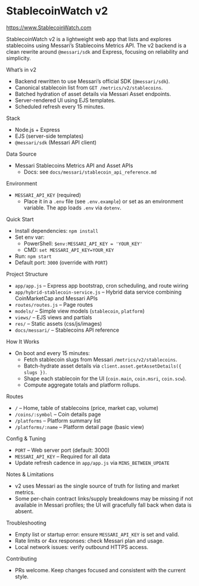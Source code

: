 # StablecoinWatch v2
https://www.StablecoinWatch.com

StablecoinWatch v2 is a lightweight web app that lists and explores stablecoins using Messari’s Stablecoins Metrics API. The v2 backend is a clean rewrite around `@messari/sdk` and Express, focusing on reliability and simplicity.

What’s in v2
- Backend rewritten to use Messari’s official SDK (`@messari/sdk`).
- Canonical stablecoin list from `GET /metrics/v2/stablecoins`.
- Batched hydration of asset details via Messari Asset endpoints.
- Server-rendered UI using EJS templates.
- Scheduled refresh every 15 minutes.

Stack
- Node.js + Express
- EJS (server-side templates)
- `@messari/sdk` (Messari API client)

Data Source
- Messari Stablecoins Metrics API and Asset APIs
  - Docs: see `docs/messari/stablecoin_api_reference.md`

Environment
- `MESSARI_API_KEY` (required)
  - Place it in a `.env` file (see `.env.example`) or set as an environment variable. The app loads `.env` via `dotenv`.

Quick Start
- Install dependencies: `npm install`
- Set env var:
  - PowerShell: `$env:MESSARI_API_KEY = 'YOUR_KEY'`
  - CMD: `set MESSARI_API_KEY=YOUR_KEY`
- Run: `npm start`
- Default port: `3000` (override with `PORT`)

Project Structure
- `app/app.js` – Express app bootstrap, cron scheduling, and route wiring
- `app/hybrid-stablecoin-service.js` – Hybrid data service combining CoinMarketCap and Messari APIs
- `routes/routes.js` – Page routes
- `models/` – Simple view models (`stablecoin`, `platform`)
- `views/` – EJS views and partials
- `res/` – Static assets (css/js/images)
- `docs/messari/` – Stablecoins API reference

How It Works
- On boot and every 15 minutes:
  - Fetch stablecoin slugs from Messari `/metrics/v2/stablecoins`.
  - Batch-hydrate asset details via `client.asset.getAssetDetails({ slugs })`.
  - Shape each stablecoin for the UI (`coin.main`, `coin.msri`, `coin.scw`).
  - Compute aggregate totals and platform rollups.

Routes
- `/` – Home, table of stablecoins (price, market cap, volume)
- `/coins/:symbol` – Coin details page
- `/platforms` – Platform summary list
- `/platforms/:name` – Platform detail page (basic view)

Config & Tuning
- `PORT` – Web server port (default: 3000)
- `MESSARI_API_KEY` – Required for all data
- Update refresh cadence in `app/app.js` via `MINS_BETWEEN_UPDATE`

Notes & Limitations
- v2 uses Messari as the single source of truth for listing and market metrics.
- Some per-chain contract links/supply breakdowns may be missing if not available in Messari profiles; the UI will gracefully fall back when data is absent.

Troubleshooting
- Empty list or startup error: ensure `MESSARI_API_KEY` is set and valid.
- Rate limits or 4xx responses: check Messari plan and usage.
- Local network issues: verify outbound HTTPS access.

Contributing
- PRs welcome. Keep changes focused and consistent with the current style.


